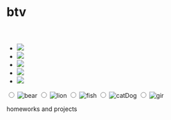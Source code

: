 btv
===
<!DOCTYPE html>
<html xmlns="http://www.w3.org/1999/xhtml">
<head>
    <title></title>
    <link href="Scss1.css" rel="stylesheet" />
</head>
<body>
    <header>
    </header>
    <section>
        <ul>
            <li><label for="bear"><img  src="img/bear.jpg" /></label></li>
            <li><label for="lion"><img   src="img/lion.jpg"/></label></li>
            <li><label for="fish"><img  src="img/fish.jpg"/></label></li>
            <li><label for="ct"><img  src="img/catDog.jpg"/></label></li>
            <li><label for="gir"><img  src="img/gir.jpg"/></label></li>
        </ul>
        <form>
            <input type="radio" name="choose" id="bear" >
            <label for="bear"><img src="img/bear.jpg" alt="bear" /></label>
            <input type="radio" name="choose" id="lion" >
            <label for="lion"><img src="img/lion.jpg" alt="lion" /></label>
            <input type="radio" name="choose" id="fish">
            <label for="fish"><img src="img/fish.jpg" alt="fish" /></label>
            <input type="radio" name="choose" id="ct">
            <label for="ct"><img src="img/catDog.jpg" alt="catDog"  /></label>
            <input type="radio" name="choose" id="gir">
            <label for="gir"><img src="img/gir.jpg" alt="gir"/></label>
        </form>
    </section>
    <footer></footer>
</body>
</html>

homeworks and projects
